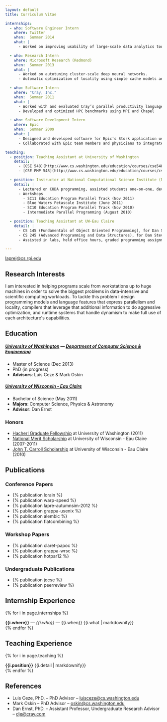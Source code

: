 ```yaml
---
layout: default
title: Curriculum Vitae

internships:
  - who: Software Engineer Intern
    where: Twitter
    when:  Summer 2014
    what: |
      - Worked on improving usability of large-scale data analytics tools (Twitter's *Scalding* tool).

  - who: Research Intern
    where: Microsoft Research (Redmond)
    when:  Summer 2013
    what: |
      - Worked on autotuning cluster-scale deep neural networks.
      - Automatic optimization of locality using simple cache models and parameterizable scheduling

  - who: Software Intern
    where: "Cray, Inc."
    when:  Summer 2011
    what: |
      - Worked with and evaluated Cray’s parallel productivity language, Chapel
      - Developed and optimized HPC benchmarks using MPI and Chapel

  - who: Software Development Intern
    where: Epic
    when:  Summer 2009
    what: |
      - Designed and developed software for Epic’s Stork application using Caché and VisualBasic
      - Collaborated with Epic team members and physicians to integrate my project with Epic’s software

teaching:
  - position: Teaching Assistant at University of Washington
    detail: |
      - [CSE 548](http://www.cs.washington.edu/education/courses/cse548/14au/): Graduate Computer Architecture - with Luis Ceze, Autumn 2014
      - [CSE PMP 548](http://www.cs.washington.edu/education/courses/csep548/12au/): Computer Architecture for Professional Master's Program - with Luis Ceze, Autumn 2012

  - position: Instructor at National Computational Science Institute (NCSI) Workshops
    detail: |
      - Lectured on CUDA programming, assisted students one-on-one, developed assignments and labs
      - Workshops
        - SC11 Education Program Parallel Track (Nov 2011)
        - Blue Waters Petascale Institute (June 2011)
        - SC10 Education Program Parallel Track (Nov 2010)
        - Intermediate Parallel Programming (August 2010)

  - position: Teaching Assistant at UW-Eau Claire
    detail: |
      - CS 145 (Fundamentals of Object Oriented Programming), for Dan Stevenson, Fall 2010
      - CS 245 (Advanced Programming and Data Structures), for Dan Stevenson, Spring 2011
      - Assisted in labs, held office hours, graded programming assignments, one-on-one tutoring

---
```


<p class="contact">
<a href="mailto:laprej@cs.rpi.edu"><span class="glyphicon glyphicon-envelope"></span> laprej@cs.rpi.edu</a>
</p>

## Research Interests
I am interested in helping programs scale from workstations up to huge machines in order to solve the biggest problems in data-intensive and scientific computing workloads. To tackle this problem I design programming models and language features that express parallelism and locality, compilers that leverage that additional information to do aggressive optimization, and runtime systems that handle dynamism to make full use of each architecture's capabilities.

## Education
##### [University of Washington](http://uw.edu) — [Department of Computer Science & Engineering](http://cs.washington.edu)
- Master of Science (Dec 2013)
- PhD (in progress)
- **Advisors**: Luis Ceze & Mark Oskin

##### [University of Wisconsin - Eau Claire](http://uwec.edu)
- Bachelor of Science (May 2011)
- **Majors**: Computer Science, Physics & Astronomy
- **Advisor**: Dan Ernst

### Honors

- [Hacherl Graduate Fellowship](http://www.cs.washington.edu/education/grad/current/GradFellowships/Hacherl.html) at University of Washington (2011)
- [National Merit Scholarship](http://www.nationalmerit.org/nmsp.php) at University of Wisconsin - Eau Claire (2007-2011)
- [John T. Carroll Scholarship](http://www.uwec.edu/Physics/academics/carroll.htm) at University of Wisconsin - Eau Claire (2010)

## Publications

### Conference Papers

- {% publication lorain %}
- {% publication warp-speed %}
- {% publication lapre-autumnsim-2012 %}
- {% publication grappa-usenix %}
- {% publication alembic %}
- {% publication flatcombining %}

### Workshop Papers

- {% publication claret-papoc %}
- {% publication grappa-wrsc %}
- {% publication hotpar12 %}

### Undergraduate Publications

- {% publication jocse %}
- {% publication peerreview %}

## Internship Experience

{% for i in page.internships %}
<div>
<strong>{{i.where}}</strong> — <em>{{i.who}}</em> — {{i.when}}
{{i.what | markdownify}}
</div>
{% endfor %}

## Teaching Experience

{% for i in page.teaching %}
<div><strong>{{i.position}}</strong> {{i.detail | markdownify}}</div>
{% endfor %}

## References

* Luis Ceze, PhD. – PhD Advisor – [luisceze@cs.washington.edu](mailto:luisceze@cs.washington.edu)
* Mark Oskin 	– PhD Advisor – [oskin@cs.washington.edu](mailto:oskin@cs.washington.edu)
* Dan Ernst, PhD. – Assistant Professor, Undergraduate Research Advisor – [dje@cray.com](mailto:dje@cray.com)
